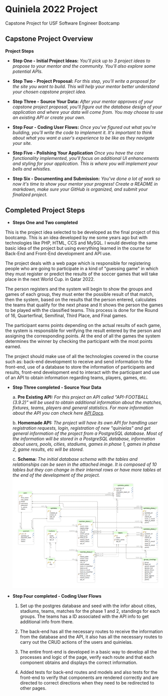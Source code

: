 # Quiniela 2022 Project
Capstone Project for USF Software Engineer Bootcamp


## Capstone Project Overview

**Project Steps**
* **Step One - Initial Project Ideas:** _You'll pick up to 3 project ideas to propose to your mentor and the community. You'll also explore some potential APIs._

* **Step Two - Project Proposal:** _For this step, you'll write a proposal for the site you want to build. This will help your mentor better understand your chosen capstone project idea._

* **Step Three - Source Your Data:** _After your mentor approves of your capstone project proposal, you'll figure out the database design of your application and where your data will come from. You may choose to use an existing API or create your own._

* **Step Four - Coding User Flows:** _Once you've figured out what you're building, you'll write the code to implement it. It's important to think about what you want a user's experience to be like as they navigate your site._

* **Step Five - Polishing Your Application** _Once you have the core functionality implemented, you'll focus on additional UI enhancements and styling for your application. This is where you will implement your bells and whistles._

* **Step Six - Documenting and Submission:** _You've done a lot of work so now it's time to show your mentor your progress! Create a README in markdown, make sure your GitHub is organized, and submit your finalized project._


## Completed Project Steps

* **Steps One and Two completed**

This is the project idea selected to be developed as the final project of this bootcamp.
This is an idea developed by me some years ago but with technologies like PHP, HTML, CCS and MySQL. I would develop the same basic idea of the project but using everything learned in the course for Back-End and Front-End development and API use.

The project deals with a web page which is responsible for registering people who are going to participate in a kind of "guessing game" in which they must register or predict the results of the soccer games that will take place in the next World Cup. in Qatar 2022.

The person registers and the system will begin to show the groups and games of each group, they must enter the possible result of that match, then the system, based on the results that the person entered, calculates the teams that qualify for the next phase and It shows the person the games to be played with the classified teams. This process is done for the Round of 16, Quarterfinal, Semifinal, Third Place, and Final games.

The participant earns points depending on the actual results of each game, the system is responsible for verifying the result entered by the person and assigning the corresponding points.
At the end of all the games the system determines the winner by checking the participant with the most points earned.

The project should make use of all the technologies covered in the course such as: back-end development to receive and send information to the front-end, use of a database to store the information of participants and results, front-end development end to interact with the participant and use of an API to obtain information regarding teams, players, games, etc.


* **Step Three completed - Source Your Data**

  a. **Pre Existing API:** _For this project an API called "API-FOOTBALL (3.9.2)" will be used to obtain additional information about the matches, fixtures, teams, players and general statistics. For more information about the API you can check here [API Docs](https://www.api-football.com/documentation-v3)._

  b. **Homemade API:** _The project will have its own API for handling user registration requests, login, registration of new "quinielas" and get general information of the project from a PostgreSQL database. Most of the information will be stored in a PostgreSQL database, information about users, pools, cities, stadiums, games in phase 1, games in phase 2, game results, etc will be stored._

  c. **Schema:** _The initial database schema with the tables and relationships can be seen in the attached image. It is composed of 10 tables but they can change in their internal rows or have more tables at the end of the development of the project._
![Quiniela 2022 Project - Initial Schema](https://github.com/brianelizondo/capstone-project-quiniela-2022/blob/master/documents/db_schema.png)


* **Step Four completed - Coding User Flows**

  1. Set up the postgres database and seed with the infor about cities, stadiums, teams, matches for the phase 1 and 2, standings for each groups. The teams has a ID associated with the API info to get additional info from there.
   
  2. The back-end has all the necessary routes to receive the information from the database and the API, it also has all the necessary routes to carry out the CRUD actions of the users and quinielas.
   
  3. The entire front-end is developed in a basic way to develop all the processes and logic of the page, verify each route and that each component obtains and displays the correct information.
   
  4. Added tests for back-end routes and models and also tests for the front-end to verify that components are rendered correctly and are directed to correct directions when they need to be redirected to other pages.